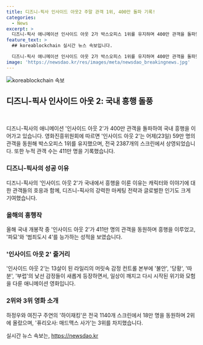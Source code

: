 ```yaml
---
title: 디즈니-픽사 인사이드 아웃2 주말 관객 1위, 400만 돌파 기록!
categories:
  - News
excerpt: >
  디즈니-픽사 애니메이션 인사이드 아웃 2가 박스오피스 1위를 유지하며 400만 관객을 돌파했다. 13살 소녀 라일리의 머릿속 감정을 다룬 영화로, 새로운 감정의 등장으로 일상이 깨지고 모험이 시작된다. 한편, 하이재킹은 2위를 기록하며 누적 관객 수 49만 명, 퓨리오사: 매드맥스 사가는 3위에 올라 누적 관객 수는 158만 명이다.
feature_text: >
  ## koreablockchain 실시간 뉴스 속보입니다.

  디즈니-픽사 애니메이션 인사이드 아웃 2가 박스오피스 1위를 유지하며 400만 관객을 돌파했다. 13살 소녀 라일리의 머릿속 감정을 다룬 영화로, 새로운 감정의 등장으로 일상이 깨지고 모험이 시작된다. 한편, 하이재킹은 2위를 기록하며 누적 관객 수 49만 명, 퓨리오사: 매드맥스 사가는 3위에 올라 누적 관객 수는 158만 명이다.
image: 'https://newsdao.kr/res/images/meta/newsdao_breakingnews.jpg'
---
```


<p><img src="https://newsdao.kr/res/images/meta/newsdao_breakingnews.jpg" alt="koreablockchain 속보" /></p>

<h2 data-ke-size="size26">디즈니-픽사 인사이드 아웃 2: 국내 흥행 돌풍</h2>

<p data-ke-size="size16">&nbsp;</p>

<p>디즈니-픽사의 애니메이션 '인사이드 아웃 2'가 400만 관객을 돌파하여 국내 흥행을 이어가고 있습니다. 영화진흥위원회에 따르면 '인사이드 아웃 2'는 어제(23일) 59만 명의 관객을 동원해 박스오피스 1위를 유지했으며, 전국 2387개의 스크린에서 상영되었습니다. 또한 누적 관객 수는 411만 명을 기록했습니다.</p>

<h3>디즈니-픽사의 성공 이유</h3>

<p data-ke-size="size16">디즈니-픽사의 '인사이드 아웃 2'가 국내에서 흥행을 이룬 이유는 캐릭터와 이야기에 대한 관객들의 호응과 함께, 디즈니-픽사의 강력한 마케팅 전략과 글로벌한 인기도 크게 기여했습니다.</p>

<h3>올해의 흥행작</h3>

<p data-ke-size="size16">올해 국내 개봉작 중 '인사이드 아웃 2'가 411만 명의 관객을 동원하며 흥행을 이루었고, '파묘'와 '범죄도시 4'를 능가하는 성적을 보였습니다.</p>

<h3>'인사이드 아웃 2' 줄거리</h3>

<p data-ke-size="size16">'인사이드 아웃 2'는 13살이 된 라일리의 머릿속 감정 컨트롤 본부에 '불안', '당황', '따분', '부럽'의 낯선 감정들이 새롭게 등장하면서, 일상이 깨지고 다시 시작된 위기와 모험을 다룬 애니메이션 영화입니다.</p>

<h3>2위와 3위 영화 소개</h3>

<p data-ke-size="size16">하정우와 여진구 주연의 '하이재킹'은 전국 1140개 스크린에서 18만 명을 동원하며 2위에 올랐으며, '퓨리오사: 매드맥스 사가'는 3위를 차지했습니다.</p>
실시간 뉴스 속보는, <a href="https://newsdao.kr" rel="dofollow">https://newsdao.kr</a>


